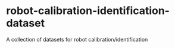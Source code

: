 # robot-calibration-identification-dataset
A collection of datasets for robot calibration/identification 

